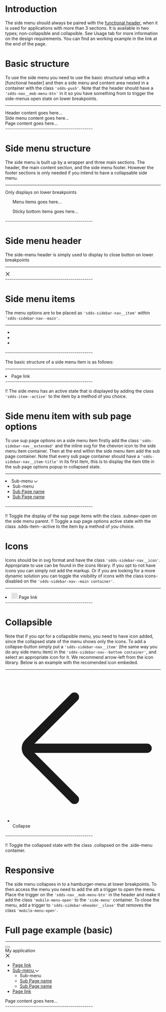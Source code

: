 # Introduction
The side menu should always be paired with the [functional header](/components/header), when it is used for applications with more than 3 sections. It is available in two types; non-collapsible and collapsible. See Usage tab for more information on the design requirements. You can find an working example in the link at the end of the page.


# Basic structure
To use the side menu you need to use the basic structural setup with a [functional header] and then a side menu and content area nested in a container with the class `'sdds-push'`. Note that the header should have a `'sdds-nav__mob-menu-btn'` in it so you have something from to trigger the side-menus open state on lower breakpoints.

--------------------------------------------
<body>
  <sdds-theme></sdds-theme>
  <nav class='sdds-nav sdds-nav__sidemenu'>
    Header content goes here...
  </nav>
  <div class="sdds-push">
    <div class="sdds-sidebar side-menu">
      Side menu content goes here...
    </div>
    <div class="sdds-container">
      Page content goes here...
    </div>
  </div>
<body>
--------------------------------------------



# Side menu structure
The side menu is built up by a wrapper and three main sections. The header, the main content section, and the side menu footer. However the footer sections is only needed if you intend to have a collapsable side menu.

--------------------------------------------
<div class="sdds-sidebar side-menu">
  <div class="sdds-sidebar-mheader">
    Only displays on lower breakpoints
  </div>
  <ul class="sdds-sidebar-nav sdds-sidebar-nav--main">
    Menu items goes here...
  </ul>
  <ul class="sdds-sidebar-nav sdds-sidebar-nav--bottom">
    Sticky bottom items goes here...
  </ul>
</div>
--------------------------------------------


# Side menu header
The side-menu header is simply used to display to close button on lower breakpoints

--------------------------------------------
<div class="sdds-sidebar-mheader">
    <a class="sdds-sidebar-mheader__close">
      <svg width="16" height="16" viewBox="0 0 16 16" fill="none" xmlns="http://www.w3.org/2000/svg"><path fill-rule="evenodd" clip-rule="evenodd" d="M3.40338 2.34308C3.11048 2.05019 2.63561 2.05019 2.34272 2.34308C2.04982 2.63598 2.04982 3.11085 2.34272 3.40374L6.93897 8L2.34283 12.5961C2.04994 12.889 2.04994 13.3639 2.34283 13.6568C2.63572 13.9497 3.1106 13.9497 3.40349 13.6568L7.99963 9.06066L12.5958 13.6568C12.8887 13.9497 13.3635 13.9497 13.6564 13.6568C13.9493 13.3639 13.9493 12.889 13.6564 12.5961L9.06029 8L13.6565 3.40376C13.9494 3.11086 13.9494 2.63599 13.6565 2.3431C13.3636 2.0502 12.8888 2.0502 12.5959 2.3431L7.99963 6.93934L3.40338 2.34308Z" fill="#171719"/></svg>
    </a>
</div>
--------------------------------------------


# Side menu items
The menu options are to be placed as `'sdds-sidebar-nav__item'` within `'sdds-sidebar-nav--main'`.

--------------------------------------------
<ul class="sdds-sidebar-nav sdds-sidebar-nav--main">
  <li class="sdds-sidebar-nav__item"></li>
  <li class="sdds-sidebar-nav__item"></li>
  <li class="sdds-sidebar-nav__item"></li>
</ul>
--------------------------------------------

The basic structure of a side menu item is as follows:

--------------------------------------------
<li class="sdds-sidebar-nav__item">
  <a class="sdds-sidebar-nav__item-link">
    <span class="sdds-sidebar-nav__item-text">Page link</span>
  </a>
</li>
--------------------------------------------

!! The side menu has an active state that is displayed by adding the class `'sdds-item--active'` to the item by a method of you choice.



# Side menu item with sub page options
To use sup page options on a side menu item firstly add the class `'sdds-sidebar-nav__extended'` and the inline svg for the chevron icon to the side menu item container. Then at the end within the side menu item add the sub page container. Note that every sub page container should have a `'sdds-sidebar-nav__item-title'` in its first item, this is to display the item title in the sub page options popup in collapsed state.

--------------------------------------------
<li class="sdds-sidebar-nav__item sdds-sidebar-nav__extended">
  <a class="sdds-sidebar-nav__item-link">
    <span class="sdds-sidebar-nav__item-text">Sub-menu</span>
     <svg class="sdds-sidebar-nav__chevron" width="12" height="7" viewBox="0 0 12 7" fill="none" xmlns="http://www.w3.org/2000/svg"><path d="M1 1L6 6L11 1" stroke="currentColor" stroke-width="1.25" stroke-linecap="round" stroke-linejoin="round"></path></svg>
    <!-- Sub menu -->
    <ul class="sdds-sidebar-nav-subnav">
      <li class="sdds-sidebar-nav__title"><span class="sdds-sidebar-nav__item-text">Sub-menu</span></li>
      <li class="sdds-sidebar-nav__item">
        <a class="sdds-sidebar-nav__item-link" href="#"><span class="sdds-sidebar-nav__item-text">Sub Page name</span></a>
      </li>
      <li class="sdds-sidebar-nav__item">
        <a class="sdds-sidebar-nav__item-link" href="#"><span class="sdds-sidebar-nav__item-text">Sub Page name</span></a>
      </li>
    </ul>
    <!-- Sub menu ends -->
  </a>
</li>
--------------------------------------------

!! Toggle the display of the sup page items with the class .subnav-open on the side menu parent.
!! Toggle a sup page options active state with the class .sdds-item--active to the item by a method of you choice.



# Icons
Icons should be in svg format and have the class `'sdds-sidebar-nav__icon'`. Appropriate to use can be found in the icons library. If you opt to not have icons you can simply not add the markup. Or if you are looking for a more dynamic solution you can toggle the visibility of icons with the class icons-disabled on the `'sdds-sidebar-nav--main container'`.

--------------------------------------------
<li class="sdds-sidebar-nav__item">
  <a class="sdds-sidebar-nav__item-link">
    <!-- Icon --> <svg class="sdds-sidebar-nav__icon" width="20" height="20" viewBox="0 0 20 20" fill="#e2e2e4" xmlns="http://www.w3.org/2000/svg"><rect y="0.334473" width="20" height="20"/></svg>
    <span class="sdds-sidebar-nav__item-text">Page link</span>
  </a>
</li>
--------------------------------------------



# Collapsible
Note that if you opt for a collapsible menu, you need to have icon added, since the collapsed state of the menu shows only the icons. To add a collapse-button simply put a `'sdds-sidebar-nav__item'` (the same way you do any side menu item) in the `'sdds-sidebar-nav--bottom container'`, and select an appropriate icon for it. We recommend arrow-left from the icon library. Below is an example with the recomended icon embeded.

--------------------------------------------
<ul class="sdds-sidebar-nav sdds-sidebar-nav--bottom">
  <li class="sdds-sidebar-nav__item">
    <a class="sdds-sidebar-nav__item-link">
      <svg class="sdds-sidebar-nav__icon" fill="none" xmlns="http://www.w3.org/2000/svg" viewBox="0 0 32 32"><path fill-rule="evenodd" clip-rule="evenodd" d="M14.046 5.685a1 1 0 0 0-1.414-1.415l-9.9 9.9a2.6 2.6 0 0 0 0 3.678l9.9 9.9a1 1 0 1 0 1.415-1.415L4.722 17.01h24.306a1 1 0 0 0 0-2H4.722l9.325-9.324Z" fill="currentColor"/></svg>
      <span class="sdds-sidebar-nav__item-text">Collapse</span>
    </a>
  </li>
</ul>
--------------------------------------------

!! Toggle the collapsed state with the class .collapsed on the .side-menu container.



# Responsive
The side menu collapses in to a hamburger-menu at lower breakpoints. To then access the menu you need to add the att a trigger to open the menu. Place the trigger on the `'sdds-nav__mob-menu-btn'` in the header and make it add the class `'mobile-menu-open'` to the `'side-menu'` container. To close the menu, add a trigger to `'sdds-sidebar-mheader__close'` that removes the class `'mobile-menu-open'`.


# Full page example (basic)

--------------------------------------------
<body>
  <sdds-theme></sdds-theme>

  <!-- Header -->
  <nav class='sdds-nav'>
      <div class='sdds-nav__left'>
        <button class='sdds-nav__mob-menu-btn'>
          <svg fill="none" xmlns="http://www.w3.org/2000/svg" viewBox="0 0 32 32"><path fill-rule="evenodd" clip-rule="evenodd" d="M3.97 6.998a1 1 0 0 1 1-1h22.05a1 1 0 0 1 0 2H4.97a1 1 0 0 1-1-1ZM3.97 15.982a1 1 0 0 1 1-1h22.05a1 1 0 0 1 0 2H4.97a1 1 0 0 1-1-1ZM3.97 24.966a1 1 0 0 1 1-1h22.05a1 1 0 0 1 0 2H4.97a1 1 0 0 1-1-1Z" fill="currentColor"/></svg>
        </button>
        <div class='sdds-nav__app-name'>My application</div>
      </div>
      <div class='sdds-nav__right'>
        <a class='sdds-nav__item sdds-nav__app-logo' href='#'></a>
      </div>
  </nav>

  <div class="sdds-push">
    <!-- Side menu -->
    <div class="sdds-sidebar side-menu">
      <!-- Side menu header -->
      <div class="sdds-sidebar-mheader">
        <a href="#" class="sdds-sidebar-mheader__close">
          <svg width="16" height="16" viewBox="0 0 16 16" fill="none" xmlns="http://www.w3.org/2000/svg"><path fill-rule="evenodd" clip-rule="evenodd" d="M3.40338 2.34308C3.11048 2.05019 2.63561 2.05019 2.34272 2.34308C2.04982 2.63598 2.04982 3.11085 2.34272 3.40374L6.93897 8L2.34283 12.5961C2.04994 12.889 2.04994 13.3639 2.34283 13.6568C2.63572 13.9497 3.1106 13.9497 3.40349 13.6568L7.99963 9.06066L12.5958 13.6568C12.8887 13.9497 13.3635 13.9497 13.6564 13.6568C13.9493 13.3639 13.9493 12.889 13.6564 12.5961L9.06029 8L13.6565 3.40376C13.9494 3.11086 13.9494 2.63599 13.6565 2.3431C13.3636 2.0502 12.8888 2.0502 12.5959 2.3431L7.99963 6.93934L3.40338 2.34308Z" fill="#171719"/></svg>
        </a>
      </div>
      <!-- Side menu main -->
      <ul class="sdds-sidebar-nav sdds-sidebar-nav--main">
        <!-- Side menu main - Page link -->
        <li class="sdds-sidebar-nav__item">
          <a class="sdds-sidebar-nav__item-link" href="#">
            <span class="sdds-sidebar-nav__item-text">Page link</span>
          </a>
        </li>
        <!-- Side menu main - Sub menu -->
        <li class="sdds-sidebar-nav__item sdds-sidebar-nav__extended">
          <a class="sdds-sidebar-nav__item-link" href="#">
            <span class="sdds-sidebar-nav__item-text">Sub-menu</span>
            <svg class="sdds-sidebar-nav__chevron" width="12" height="7" viewBox="0 0 12 7" fill="none" xmlns="http://www.w3.org/2000/svg"><path d="M1 1L6 6L11 1" stroke="currentColor" stroke-width="1.25" stroke-linecap="round" stroke-linejoin="round"></path></svg>
          </a>
          <ul class="sdds-sidebar-nav-subnav">
            <li class="sdds-sidebar-nav-subnav__item">
              <span class="sdds-sidebar-nav__item-title">Sub-menu</span>
            </li>
            <li class="sdds-sidebar-nav-subnav__item">
              <a class="sdds-sidebar-nav__item-link" href="#"><span class="sdds-sidebar-nav__item-text">Sub Page name</span></a>
            </li>
            <li class="sdds-sidebar-nav-subnav__item">
              <a class="sdds-sidebar-nav__item-link" href="#"><span class="sdds-sidebar-nav__item-text">Sub Page name</span></a>
            </li>
          </ul>
        </li>
        <!-- Side menu main - Page link -->
        <li class="sdds-sidebar-nav__item">
          <a class="sdds-sidebar-nav__item-link" href="#">
            <span class="sdds-sidebar-nav__item-text">Page link</span>
          </a>
        </li>
      </ul>
    </div>
    <!-- Page Content -->
    <div class="sdds-container">
		  Page content goes here...
	  </div>
  </div>

</body>
--------------------------------------------


